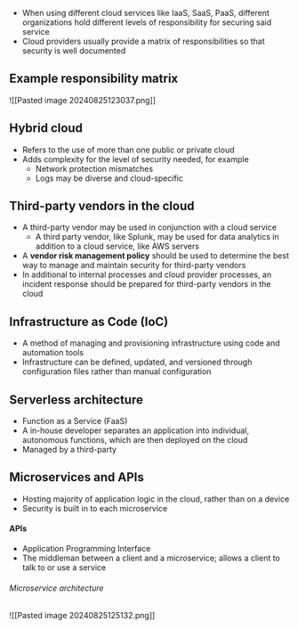  - When using different cloud services like IaaS, SaaS, PaaS, different organizations hold different levels of responsibility for securing said service
 - Cloud providers usually provide a matrix of responsibilities so that security is well documented
## Example responsibility matrix
 ![[Pasted image 20240825123037.png]]

## Hybrid cloud
- Refers to the use of more than one public or private cloud
- Adds complexity for the level of security needed, for example
	- Network protection mismatches
	- Logs may be diverse and cloud-specific
## Third-party vendors in the cloud
- A third-party vendor may be used in conjunction with a cloud service
	- A third party vendor, like Splunk, may be used for data analytics in addition to a cloud service, like AWS servers
- A **vendor risk management policy** should be used to determine the best way to manage and maintain security for third-party vendors
- In additional to internal processes and cloud provider processes, an incident response should be prepared for third-party vendors in the cloud
## Infrastructure as Code (IoC)
- A method of managing and provisioning infrastructure using code and automation tools
- Infrastructure can be defined, updated, and versioned through configuration files rather than manual configuration
## Serverless architecture
- Function as a Service (FaaS)
- A in-house developer separates an application into individual, autonomous functions, which are then deployed on the cloud
- Managed by a third-party
## Microservices and APIs
- Hosting majority of application logic in the cloud, rather than on a device
- Security is built in to each microservice
#### APIs
- Application Programming Interface
- The middleman between a client and a microservice; allows a client to talk to or use a service
###### Microservice architecture
![[Pasted image 20240825125132.png]]

